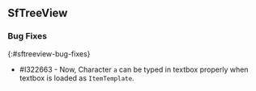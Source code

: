 ## SfTreeView

### Bug Fixes
{:#sftreeview-bug-fixes}

* \#I322663 - Now, Character `a` can be typed in textbox properly when textbox is loaded as `ItemTemplate`.